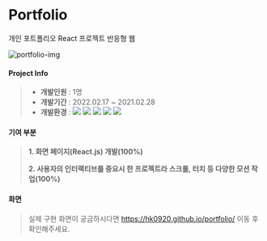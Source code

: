 # Portfolio
개인 포트폴리오 React 프로젝트 반응형 웹 

![portfolio-img](https://user-images.githubusercontent.com/75876034/156546035-11e5c6c2-a4f9-4cab-a37a-5f1b56e14faf.png)

#### Project Info 
> * **개발인원** : 1명  
> * **개발기간** : 2022.02.17 ~ 2021.02.28  
> * **개발환경** : 
    <span><img src="https://img.shields.io/badge/react-61DAFB?style=flat&logo=react&logoColor=white"/></span>
    <span><img src="https://img.shields.io/badge/CSS-1572b6?style=flat&logo=css3&logoColor=white"/></span>
    <span><img src="https://img.shields.io/badge/jQuery-0769ad?style=flat&logo=jquery&logoColor=white"/></span>
    <span><img src="https://img.shields.io/badge/Git-f05032?style=flat&logo=git&logoColor=white"/></span>
    <span><img src="https://img.shields.io/badge/GitHub-181717?style=flat&logo=github&logoColor=white"/></span>

#### 기여 부분
>   **1. 화면 페이지(React.js) 개발(100%)**   
>
>   **2. 사용자의 인터랙티브를 중요시 한 프로젝트라 스크롤, 터치 등 다양한 모션 작업(100%)**    

#### 화면
> 실제 구현 화면이 궁금하시다면 https://hk0920.github.io/portfolio/ 이동 후 확인해주세요.
